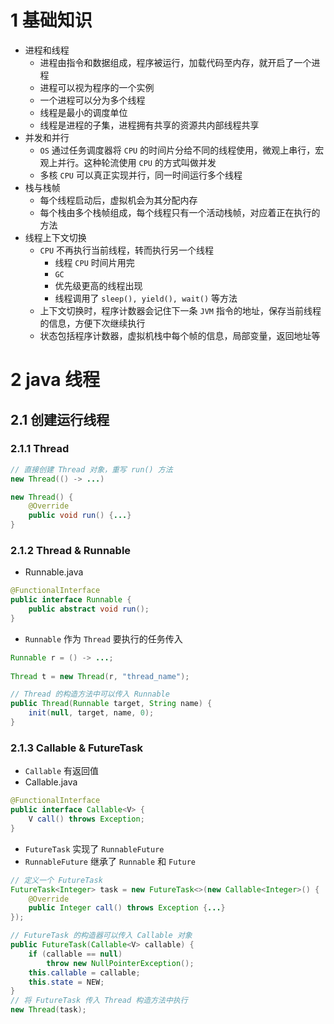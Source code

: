 # 1 基础知识
- 进程和线程
	- 进程由指令和数据组成，程序被运行，加载代码至内存，就开启了一个进程
	- 进程可以视为程序的一个实例
	- 一个进程可以分为多个线程
	- 线程是最小的调度单位
	- 线程是进程的子集，进程拥有共享的资源共内部线程共享
- 并发和并行
	- `OS` 通过任务调度器将 `CPU` 的时间片分给不同的线程使用，微观上串行，宏观上并行。这种轮流使用 `CPU` 的方式叫做并发
	- 多核 `CPU` 可以真正实现并行，同一时间运行多个线程
- 栈与栈帧
	- 每个线程启动后，虚拟机会为其分配内存
	- 每个栈由多个栈帧组成，每个线程只有一个活动栈帧，对应着正在执行的方法
- 线程上下文切换
	- `CPU` 不再执行当前线程，转而执行另一个线程
		- 线程 `CPU` 时间片用完
		- `GC`
		- 优先级更高的线程出现
		- 线程调用了 `sleep(), yield(), wait()` 等方法
	- 上下文切换时，程序计数器会记住下一条 `JVM` 指令的地址，保存当前线程的信息，方便下次继续执行
	- 状态包括程序计数器，虚拟机栈中每个帧的信息，局部变量，返回地址等
# 2 java 线程
## 2.1 创建运行线程
### 2.1.1 Thread
```java
// 直接创建 Thread 对象，重写 run() 方法
new Thread(() -> ...)

new Thread() {
	@Override  
	public void run() {...}
}
```
### 2.1.2 Thread & Runnable
- Runnable.java
```java
@FunctionalInterface  
public interface Runnable {  
	public abstract void run();  
}
```
- `Runnable` 作为 `Thread` 要执行的任务传入
```java
Runnable r = () -> ...;  
  
Thread t = new Thread(r, "thread_name");

// Thread 的构造方法中可以传入 Runnable
public Thread(Runnable target, String name) {  
    init(null, target, name, 0);  
}
```
### 2.1.3 Callable & FutureTask
- `Callable` 有返回值
- Callable.java
```java
@FunctionalInterface  
public interface Callable<V> {  
	V call() throws Exception;  
}
```
- `FutureTask` 实现了 `RunnableFuture`
- `RunnableFuture` 继承了 `Runnable` 和 `Future`
```java
// 定义一个 FutureTask
FutureTask<Integer> task = new FutureTask<>(new Callable<Integer>() {  
    @Override  
    public Integer call() throws Exception {...}  
});

// FutureTask 的构造器可以传入 Callable 对象
public FutureTask(Callable<V> callable) {  
    if (callable == null)  
        throw new NullPointerException();  
    this.callable = callable;  
    this.state = NEW; 
}
// 将 FutureTask 传入 Thread 构造方法中执行
new Thread(task);

```
